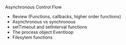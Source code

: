 Asynchronous Control Flow
- Review (Functions, callbacks, higher order functions)
- Asynchronous vs synchronous
- setTimeout and setInterval functions
- The process object Eventloop
- Filesytem functions